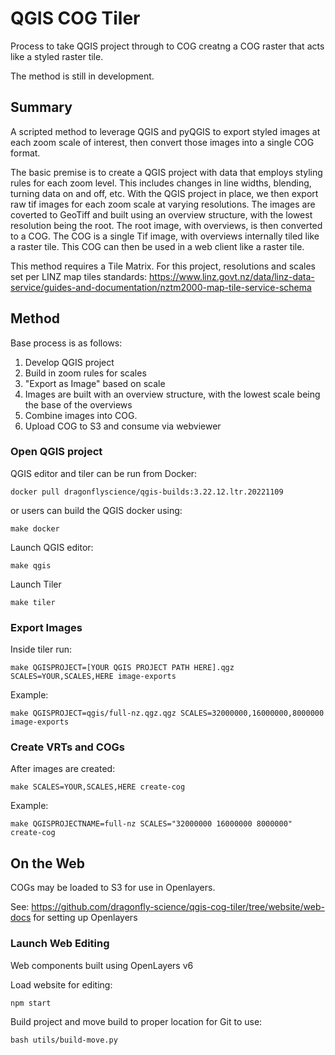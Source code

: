 # QGIS COG Tiler

Process to take QGIS project through to COG creatng a COG raster that acts like a styled raster tile.

The method is still in development. 

## Summary

A scripted method to leverage QGIS and pyQGIS to export styled images at each zoom scale of interest, then convert those images into a single COG format. 

The basic premise is to create a QGIS project with data that employs styling rules for each zoom level. This includes changes in line widths, blending, turning data on and off, etc.  With the QGIS project in place, we then export raw tif images for each zoom scale at varying resolutions.  The images are coverted to GeoTiff and built using an overview structure, with the lowest resolution being the root. The root image, with overviews, is then converted to a COG.  The COG is a single Tif image, with overviews internally tiled like a raster tile. This COG can then be used in a web client like a raster tile.

This method requires a Tile Matrix. For this project, resolutions and scales set per LINZ map tiles standards: https://www.linz.govt.nz/data/linz-data-service/guides-and-documentation/nztm2000-map-tile-service-schema 

## Method
Base process is as follows:

1. Develop QGIS project
2. Build in zoom rules for scales
3. "Export as Image" based on scale
4. Images are built with an overview structure, with the lowest scale being the base of the overviews
5. Combine images into COG.
6. Upload COG to S3 and consume via webviewer


### Open QGIS project

QGIS editor and tiler can be run from Docker:

```
docker pull dragonflyscience/qgis-builds:3.22.12.ltr.20221109
```

or users can build the QGIS docker using:

```
make docker
```

Launch QGIS editor:

```
make qgis
```

Launch Tiler

```
make tiler
```

### Export Images

Inside tiler run:

```
make QGISPROJECT=[YOUR QGIS PROJECT PATH HERE].qgz SCALES=YOUR,SCALES,HERE image-exports
```

Example:

```
make QGISPROJECT=qgis/full-nz.qgz.qgz SCALES=32000000,16000000,8000000 image-exports
```

### Create VRTs and COGs

After images are created:

```
make SCALES=YOUR,SCALES,HERE create-cog
```

Example:

```
make QGISPROJECTNAME=full-nz SCALES="32000000 16000000 8000000" create-cog
```


## On the Web

COGs may be loaded to S3 for use in Openlayers.

See: https://github.com/dragonfly-science/qgis-cog-tiler/tree/website/web-docs for setting up Openlayers

### Launch Web Editing

Web components built using OpenLayers v6

Load website for editing:

```
npm start
```

Build project and move build to proper location for Git to use:

```
bash utils/build-move.py
```
